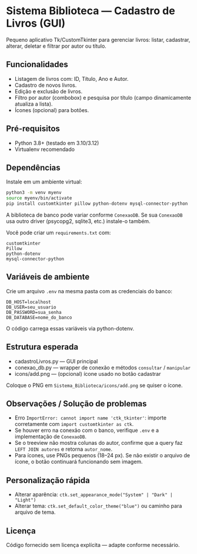 # Sistema Biblioteca — Cadastro de Livros (GUI)

Pequeno aplicativo Tk/CustomTkinter para gerenciar livros: listar, cadastrar, alterar, deletar e filtrar por autor ou título.

## Funcionalidades
- Listagem de livros com: ID, Título, Ano e Autor.
- Cadastro de novos livros.
- Edição e exclusão de livros.
- Filtro por autor (combobox) e pesquisa por título (campo dinamicamente atualiza a lista).
- Ícones (opcional) para botões.

## Pré-requisitos
- Python 3.8+ (testado em 3.10/3.12)
- Virtualenv recomendado

## Dependências
Instale em um ambiente virtual:

```bash
python3 -m venv myenv
source myenv/bin/activate
pip install customtkinter pillow python-dotenv mysql-connector-python
```

A biblioteca de banco pode variar conforme `ConexaoDB`. Se sua `ConexaoDB` usa outro driver (psycopg2, sqlite3, etc.) instale-o também.

Você pode criar um `requirements.txt` com:
```
customtkinter
Pillow
python-dotenv
mysql-connector-python
```

## Variáveis de ambiente
Crie um arquivo `.env` na mesma pasta com as credenciais do banco:

```
DB_HOST=localhost
DB_USER=seu_usuario
DB_PASSWORD=sua_senha
DB_DATABASE=nome_do_banco
```

O código carrega essas variáveis via python-dotenv.

## Estrutura esperada
- cadastroLivros.py — GUI principal
- conexao_db.py — wrapper de conexão e métodos `consultar` / `manipular`
- icons/add.png — (opcional) ícone usado no botão cadastrar

Coloque o PNG em `Sistema_Biblioteca/icons/add.png` se quiser o ícone.

## Observações / Solução de problemas
- Erro `ImportError: cannot import name 'ctk_tkinter'`: importe corretamente com `import customtkinter as ctk`.
- Se houver erro na conexão com o banco, verifique `.env` e a implementação de `ConexaoDB`.
- Se o treeview não mostra colunas do autor, confirme que a query faz `LEFT JOIN autores` e retorna `autor_nome`.
- Para ícones, use PNGs pequenos (18–24 px). Se não existir o arquivo de ícone, o botão continuará funcionando sem imagem.

## Personalização rápida
- Alterar aparência: `ctk.set_appearance_mode("System" | "Dark" | "Light")`
- Alterar tema: `ctk.set_default_color_theme("blue")` ou caminho para arquivo de tema.

## Licença
Código fornecido sem licença explícita — adapte conforme necessário.

